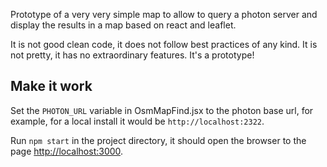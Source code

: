 Prototype of a very very simple map to allow to query a photon server and display the results in a map based on react and leaflet.

It is not good clean code, it does not follow best practices of any kind. It is not pretty, it has no extraordinary features. It's a prototype!

## Make it work

Set the `PHOTON_URL` variable in OsmMapFind.jsx to the photon base url, for example, for a local install it would be `http://localhost:2322`.

Run `npm start` in the project directory, it should open the browser to the page [http://localhost:3000](http://localhost:3000).

